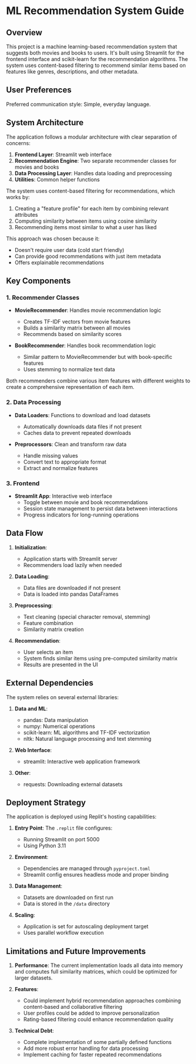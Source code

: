 # ML Recommendation System Guide

## Overview

This project is a machine learning-based recommendation system that suggests both movies and books to users. It's built using Streamlit for the frontend interface and scikit-learn for the recommendation algorithms. The system uses content-based filtering to recommend similar items based on features like genres, descriptions, and other metadata.

## User Preferences

Preferred communication style: Simple, everyday language.

## System Architecture

The application follows a modular architecture with clear separation of concerns:

1. **Frontend Layer**: Streamlit web interface
2. **Recommendation Engine**: Two separate recommender classes for movies and books
3. **Data Processing Layer**: Handles data loading and preprocessing
4. **Utilities**: Common helper functions

The system uses content-based filtering for recommendations, which works by:
1. Creating a "feature profile" for each item by combining relevant attributes
2. Computing similarity between items using cosine similarity
3. Recommending items most similar to what a user has liked

This approach was chosen because it:
- Doesn't require user data (cold start friendly)
- Can provide good recommendations with just item metadata
- Offers explainable recommendations

## Key Components

### 1. Recommender Classes

- **MovieRecommender**: Handles movie recommendation logic
  - Creates TF-IDF vectors from movie features
  - Builds a similarity matrix between all movies
  - Recommends based on similarity scores

- **BookRecommender**: Handles book recommendation logic
  - Similar pattern to MovieRecommender but with book-specific features
  - Uses stemming to normalize text data

Both recommenders combine various item features with different weights to create a comprehensive representation of each item.

### 2. Data Processing

- **Data Loaders**: Functions to download and load datasets
  - Automatically downloads data files if not present
  - Caches data to prevent repeated downloads

- **Preprocessors**: Clean and transform raw data
  - Handle missing values
  - Convert text to appropriate format
  - Extract and normalize features

### 3. Frontend

- **Streamlit App**: Interactive web interface
  - Toggle between movie and book recommendations
  - Session state management to persist data between interactions
  - Progress indicators for long-running operations

## Data Flow

1. **Initialization**:
   - Application starts with Streamlit server
   - Recommenders load lazily when needed

2. **Data Loading**:
   - Data files are downloaded if not present
   - Data is loaded into pandas DataFrames

3. **Preprocessing**:
   - Text cleaning (special character removal, stemming)
   - Feature combination
   - Similarity matrix creation

4. **Recommendation**:
   - User selects an item
   - System finds similar items using pre-computed similarity matrix
   - Results are presented in the UI

## External Dependencies

The system relies on several external libraries:

1. **Data and ML**:
   - pandas: Data manipulation
   - numpy: Numerical operations
   - scikit-learn: ML algorithms and TF-IDF vectorization
   - nltk: Natural language processing and text stemming

2. **Web Interface**:
   - streamlit: Interactive web application framework

3. **Other**:
   - requests: Downloading external datasets

## Deployment Strategy

The application is deployed using Replit's hosting capabilities:

1. **Entry Point**: The `.replit` file configures:
   - Running Streamlit on port 5000
   - Using Python 3.11

2. **Environment**:
   - Dependencies are managed through `pyproject.toml`
   - Streamlit config ensures headless mode and proper binding

3. **Data Management**:
   - Datasets are downloaded on first run
   - Data is stored in the `/data` directory

4. **Scaling**:
   - Application is set for autoscaling deployment target
   - Uses parallel workflow execution

## Limitations and Future Improvements

1. **Performance**: The current implementation loads all data into memory and computes full similarity matrices, which could be optimized for larger datasets.

2. **Features**:
   - Could implement hybrid recommendation approaches combining content-based and collaborative filtering
   - User profiles could be added to improve personalization
   - Rating-based filtering could enhance recommendation quality

3. **Technical Debt**:
   - Complete implementation of some partially defined functions
   - Add more robust error handling for data processing
   - Implement caching for faster repeated recommendations